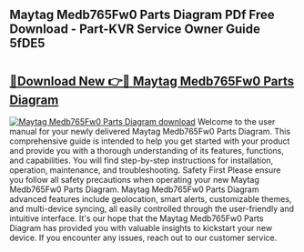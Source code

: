 ## Maytag Medb765Fw0 Parts Diagram PDf Free Download - Part-KVR Service Owner Guide 5fDE5

# <h2><a href="http://dftklu.blite.top/?on=Maytag+Medb765Fw0+Parts+Diagram">🔗Download New 👉🔴 Maytag Medb765Fw0 Parts Diagram</a></h2>

[![Maytag Medb765Fw0 Parts Diagram download](https://i.imgur.com/lujVjoI.png)](http://dftklu.blite.top/?on=Maytag+Medb765Fw0+Parts+Diagram)
Welcome to the user manual for your newly delivered Maytag Medb765Fw0 Parts Diagram. This comprehensive guide is intended to help you get started with your product and provide you with a thorough understanding of its features, functions, and capabilities. You will find step-by-step instructions for installation, operation, maintenance, and troubleshooting. Safety First Please ensure you follow all safety precautions when operating your new Maytag Medb765Fw0 Parts Diagram. Maytag Medb765Fw0 Parts Diagram advanced features include geolocation, smart alerts, customizable themes, and multi-device syncing, all easily controlled through the user-friendly and intuitive interface. It's our hope that the Maytag Medb765Fw0 Parts Diagram has provided you with valuable insights to kickstart your new device. If you encounter any issues, reach out to our customer service.
